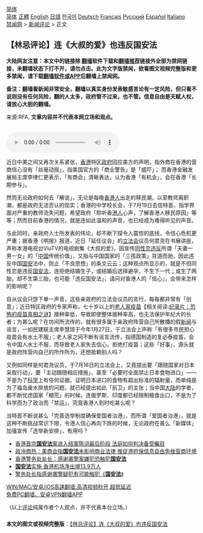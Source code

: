  <!-- 面包屑导航 --> <div class="breadcrumb"><!-- GTranslate: https://gtranslate.io/ -->  <div class="switcher notranslate">  <div class="selected">  <a href="#" onclick="return false;"> 简体</a>  </div>  <div class="option">  <a href="https://www.bannedbook.org" onclick="doGTranslate('zh-CN|zh-CN');jQuery('div.switcher div.selected a').html(jQuery(this).html());return false;" title="简体中文" class="nturl selected"> 简体</a>  <a href="https://www.bannedbook.org/zh-tw/" onclick="doGTranslate('zh-CN|zh-TW');jQuery('div.switcher div.selected a').html(jQuery(this).html());return false;" title="繁體中文" class="nturl"> 正體</a>  <a href="https://www.bannedbook.org/en/" onclick="doGTranslate('zh-CN|en');jQuery('div.switcher div.selected a').html(jQuery(this).html());return false;" title="English" class="nturl"> English</a>  <a href="https://www.bannedbook.org/ja/" onclick="doGTranslate('zh-CN|ja');jQuery('div.switcher div.selected a').html(jQuery(this).html());return false;" title="日本語" class="nturl"> 日語</a>  <a href="https://www.bannedbook.org/ko/" onclick="doGTranslate('zh-CN|ko');jQuery('div.switcher div.selected a').html(jQuery(this).html());return false;" title="한국어" class="nturl"> 한국어</a>  <a href="https://www.bannedbook.org/de/" onclick="doGTranslate('zh-CN|de');jQuery('div.switcher div.selected a').html(jQuery(this).html());return false;" title="Deutsch" class="nturl"> Deutsch</a>  <a href="https://www.bannedbook.org/fr/" onclick="doGTranslate('zh-CN|fr');jQuery('div.switcher div.selected a').html(jQuery(this).html());return false;" title="Français" class="nturl"> Français</a>  <a href="https://www.bannedbook.org/ru/" onclick="doGTranslate('zh-CN|ru');jQuery('div.switcher div.selected a').html(jQuery(this).html());return false;" title="Русский" class="nturl"> Русский</a>  <a href="https://www.bannedbook.org/es/" onclick="doGTranslate('zh-CN|es');jQuery('div.switcher div.selected a').html(jQuery(this).html());return false;" title="Español" class="nturl"> Español</a>  <a href="https://www.bannedbook.org/it/" onclick="doGTranslate('zh-CN|it');jQuery('div.switcher div.selected a').html(jQuery(this).html());return false;" title="Italiano" class="nturl"> Italiano</a>  </div>  </div>      <div class='breadcrumb-sub'><!-- Breadcrumb NavXT 6.3.0 --> <a href="https://www.bannedbook.org/" class="home">禁闻网</a> &gt; <a href="https://www.bannedbook.org/bnews/comments/" class="category">新闻评论</a> &gt; 正文</div></div><h2>【林忌评论】连《大叔的爱》也违反国安法</h2> <p class="notice"><b>大陆网友注意：本文中的链接除 <a href="https://github.com/bannedbook/fanqiang" >翻墙</a>软件下载和<a href="https://github.com/killgcd/justmysocks/blob/master/README.md">翻墙推荐</a>链接外全部为禁网链接，未翻墙状态下打不开，请勿点击。此为文字版禁闻，欲看图文视频完整版和更多禁闻，请下载<a href="https://github.com/bannedbook/fanqiang">翻墙软件或APP</a>后翻墙上禁闻网。</p><p>备注：翻墙看新闻非常安全，翻墙以真实身份发表敏感言论有一定风险，但只看不说则没有任何风险，翻的人太多，政府管不过来，也不管。信息自由是天赋人权，请放心大胆的翻墙。</b></p>  <div class="entry"> <p>来源:RFA, <strong>文章内容并不代表本网立场和观点。</strong></p> <p><br /> <audio controls="controls" preload="metadata" src="https://www.rfa.org/cantonese/commentaries/kl/com-07192021125541.html/@@stream" type="audio/mpeg"><br /> </audio></p>  <p>近日中美之间又再次关系紧张，<a href="https://www.bannedbook.org/bnews/tag/%e9%a6%99%e6%b8%af/" class="st_tag internal_tag" rel="tag" title="标签 香港 下的日志">香港</a>特区<a href="https://www.bannedbook.org/bnews/tag/%e6%94%bf%e5%ba%9c/" class="st_tag internal_tag" rel="tag" title="标签 政府 下的日志">政府</a>回应美方的声明，指外商在香港的营商信心没有「丝毫动摇」，指美国官方的「商业警告」是「威吓」； 而香港金融发展局主席李律仁更表示，「有商会」清晰表达，认为香港「有机会」，会在香港「长期参与」。</p> <p>然而无论政府如何去「解说」，无论是每晚<a href="https://www.bannedbook.org/bnews/tag/%E9%A6%99%E6%B8%AF%E4%BA%BA/" class="st_tag internal_tag" rel="tag" title="标签 香港人 下的日志">香港人</a>出走的移民潮，以至教师离职潮，都是政府无法否认的现实；香港的中学校长会，于7月19日去信特首，指学界面对严重的教师流失问题，希望政府「聆听香<a href="https://www.bannedbook.org/bnews/tag/%e6%b8%af%e4%ba%ba/" class="st_tag internal_tag" rel="tag" title="标签 港人 下的日志">港人</a>心声，了解香港人移民原因」等等；然而目前香港的情况，就是连如此温和的声音，也已经成为难得听见的声音。</p>  <p>与此同时，亲政府人士所发表的伟论，却不断下探令人震惊的底线，令信心危机更严重；据香港《明报》报道，近日「延任议会」的<a href="https://www.bannedbook.org/bnews/tag/%e7%ab%8b%e6%b3%95%e4%bc%9a/" class="st_tag internal_tag" rel="tag" title="标签 立法会 下的日志">立法会</a>议员何君尧在书展讲座，声称本港电视台ViuTV的电视剧集《大叔的爱》，因宣传<span class='wp_keywordlink'><a href="https://www.bannedbook.org/forum57/topic6302.html" title="我所知道的地球历史与奥秘篇（十）：同性恋与吸毒" target="_blank">同性恋</a></span><a href="https://www.bannedbook.org/bnews/tag/%E8%BF%9D%E5%8F%8D/" class="st_tag internal_tag" rel="tag" title="标签 违反 下的日志">违反</a>所谓「夫妻一男一女」的「<span class='wp_keywordlink_affiliate'><a href="https://www.bannedbook.org/" title="中国" target="_blank">中国</a></span>传统价值」，又指与中国国家的「三孩政策」背道而驰，因此违反中国<a href="https://www.bannedbook.org/bnews/tag/%E5%9B%BD%E5%AE%89/" class="st_tag internal_tag" rel="tag" title="标签 国安 下的日志">国安</a>法中，防止「不良思想」的条文云云；这种观点所显示的，就是不但同性恋是违反<a href="https://www.bannedbook.org/bnews/tag/%e5%9b%bd%e5%ae%89%e6%b3%95/" class="st_tag internal_tag" rel="tag" title="标签 国安法 下的日志">国安法</a>，连拒绝结婚生子，或结婚后选择避孕，不生下一代；或生了两胎，却不生第三胎，也可能「违反国安法」，请问对香港人的「信心」，会带来怎样的影响呢？</p> <p>自从议会只馀下单一声音，这些亲政府的立法会议员的言行，每每都非常有「创意」；近日特区政府的专家声称，七十岁以上的<a href="https://www.bannedbook.org/bnews/tag/%E8%80%81%E4%BA%BA%E5%AE%B6/" class="st_tag internal_tag" rel="tag" title="标签 老人家 下的日志">老人家</a><span class='wp_keywordlink'><a href="https://www.bannedbook.org/bnews/tculture/20160630/551027.html" title="疫苗" target="_blank">疫苗</a></span>【相关阅读:<a href='https://www.bannedbook.org/bnews/topimagenews/20180408/925060.html' target='_blank'>纪录片：恐怖的疫苗真相之谜</a>】接种率低，导致即使整体接种率高，也无法保护年纪大的长者；为甚么呢？在坊间所流传的，就有很多属于亲政府阵营自己所散播的假<span class='wp_keywordlink_affiliate'><a href="https://www.bannedbook.org/" title="新闻">新闻</a></span>与谣言，一如民建联主席李慧琼于今年1月27日，于立法会上声称「有很多市民担心疫苗会有水土不服」；老人家之间不断有谣言流传，指德国制造的复必泰疫苗，会令中国人水土不服，而导致老人家失去信心，拒绝打疫苗；这些「好事」，源头就是政府阵营内自己的所作所为，还想抵赖别人吗？</p>  <p>又例如同样是何君尧议员，于7月16日的立法会上，又竟提出要「跟随国家对日本采取行动」，要「主动跟随相应措施」，甚至「必要时全面禁止日本食物进口」——不是为了<span class='wp_keywordlink'><a href="https://www.bannedbook.org/forum11/topic309.html" title="禁片：“科学”的棍子" target="_blank">科学</a></span>上有任何证据，证明日本进口的食物有超出标准的辐射量，而单纯是为了福岛废水排放的问题，就已经提出如此「前卫」的主张；当中国<span class='wp_keywordlink_affiliate'><a href="https://www.bannedbook.org/" title="大陆" target="_blank">大陆</a></span>的学者，都不断忧虑国家「粮荒」的时候，连俄罗斯、印度都已经限制粮食出口，不是为了科学而为了政治而「禁运」，究竟香港人到时吃甚么呢？</p> <p>当特首不断说甚么「完善选举制度确保爱国者治港」，而所谓「爱国者治港」，就是这种不断挑战常识下限，令港人信心再向下跌的时候，无论政府在甚么「新媒体」加强宣传「选举新安排」，有用吗？</p>  <ul class='op-related-articles' title='相关阅读'> <li><a href='https://www.bannedbook.org/bnews/headline/20210720/1590652.html' target='_blank'>香港首宗<b>国安法</b>案进入结案陈词最后阶段 法庭如何判决备受瞩目</a></li> <li><a href='https://www.bannedbook.org/bnews/headline/20210720/1590647.html' target='_blank'>政冷商热：美商会指<b>国安法</b>未影响商业法律 惟促港府保信息自由免挫营商环境</a></li> <li><a href='https://www.bannedbook.org/bnews/baitai/20210719/1590109.html' target='_blank'>香港警务处处长：感谢袭警案嫌犯恐触犯<b>国安法</b></a></li> <li><a href='https://www.bannedbook.org/bnews/cnnews/20210719/1590022.html' target='_blank'><b>国安法</b>实施 香港机场净出境13.9万人</a></li> <li><a href='https://www.bannedbook.org/bnews/headline/20210718/1589657.html' target='_blank'>警务处长指感谢袭警疑犯有可能触犯《<b>国安法</b>》</a></li> </ul> <p class="texttj"> <a href="https://github.com/bannedbook/fanqiang/wiki/V2ray%E6%9C%BA%E5%9C%BA" target="_blank">WIN/MAC/安卓/iOS高速翻墙:高清视频秒开,超低延迟</a><br/> <a href="https://github.com/bannedbook/fanqiang/wiki/%E7%A6%81%E9%97%BB%E7%BD%91%E5%AE%89%E5%8D%93%E7%BF%BB%E5%A2%99%E6%96%B0%E9%97%BBAPP" target="_blank">免费PC翻墙、安卓VPN翻墙APP</a></p><p>（以上<span class='wp_keywordlink_affiliate'><a href="https://www.bannedbook.org/bnews/comments/" title="新闻评论" target="_blank">评论</a></span>纯属作者个人观点，并不代表本台立场。）</p><a name='sharetosocial'></a>  <div style="margin-bottom:5px;padding-bottom:5px;clear:both"> <div id="archive-pix-1" class="banner-ads"> <!-- AuctionX Display platform tag START --> <div id="26318x728x90x621x_ADSLOT2" clicktrack="%%CLICK_URL_ESC%%"></div> <!-- AuctionX Display platform tag END --> </div> <div id="archive-pix-2" class="banner-ads"> <!-- AuctionX Display platform tag START --> <div id="26315x300x250x621x_ADSLOT2" clicktrack="%%CLICK_URL_ESC%%"></div> <!-- AuctionX Display platform tag END --> </div> </div>  <div id="archive-pix-1" class="banner-ads"> <!-- AuctionX Display platform tag START --> <div id="26318x728x90x621x_ADSLOT3" clicktrack="%%CLICK_URL_ESC%%"></div> <!-- AuctionX Display platform tag END --> </div> <div><b>本文的图文或视频完整版</b>：<a href='https://www.bannedbook.org/bnews/comments/20210720/1590787.html'>【林忌评论】连《大叔的爱》也违反国安法</a></div>  </div><!--END ENTRY--> 